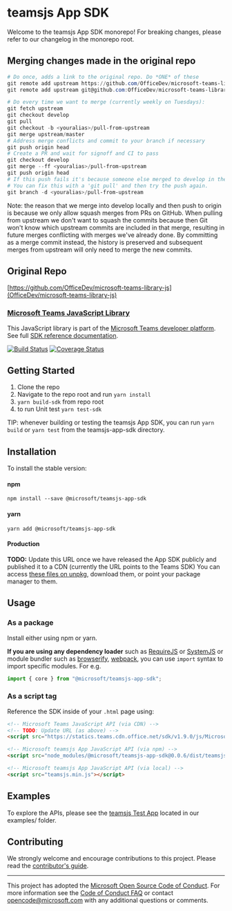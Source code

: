 # teamsjs App SDK

Welcome to the teamsjs App SDK monorepo! For breaking changes, please refer to our changelog in the monorepo root.

## Merging changes made in the original repo
```powershell
# Do once, adds a link to the original repo. Do *ONE* of these
git remote add upstream https://github.com/OfficeDev/microsoft-teams-library-js.git # HTTPS
git remote add upstream git@github.com:OfficeDev/microsoft-teams-library-js.git # SSH

# Do every time we want to merge (currently weekly on Tuesdays):
git fetch upstream
git checkout develop
git pull
git checkout -b <youralias>/pull-from-upstream
git merge upstream/master
# Address merge conflicts and commit to your branch if necessary
git push origin head
# Create a PR and wait for signoff and CI to pass
git checkout develop
git merge --ff <youralias>/pull-from-upstream
git push origin head
# If this push fails it's because someone else merged to develop in the meantime.
# You can fix this with a 'git pull' and then try the push again.
git branch -d <youralias>/pull-from-upstream
```

Note: the reason that we merge into develop locally and then push to origin is because we only allow squash merges from PRs on GitHub. When pulling from upstream we don't want to squash the commits because then Git won't know which upstream commits are included in that merge, resulting in future merges conflicting with merges we've already done. By committing as a merge commit instead, the history is preserved and subsequent merges from upstream will only need to merge the new commits.

## Original Repo
[https://github.com/OfficeDev/microsoft-teams-library-js](OfficeDev/microsoft-teams-library-js)

### [Microsoft Teams JavaScript Library](https://msdn.microsoft.com/en-us/microsoft-teams/)

This JavaScript library is part of the [Microsoft Teams developer platform](https://developer.microsoft.com/microsoft-teams/). See full [SDK reference documentation](https://docs.microsoft.com/en-us/javascript/api/overview/msteams-client).

[![Build Status](https://travis-ci.org/OfficeDev/microsoft-teams-library-js.svg?branch=master)](https://travis-ci.org/OfficeDev/microsoft-teams-library-js)
[![Coverage Status](https://coveralls.io/repos/github/OfficeDev/microsoft-teams-library-js/badge.svg?branch=master)](https://coveralls.io/github/OfficeDev/microsoft-teams-library-js?branch=master)

## Getting Started

1.  Clone the repo
2.  Navigate to the repo root and run `yarn install`
3.  `yarn build-sdk` from repo root 
4.  to run Unit test `yarn test-sdk` 

  TIP: whenever building or testing the teamsjs App SDK, you can run `yarn build` or `yarn test` from the teamsjs-app-sdk directory.

## Installation

To install the stable version:

#### npm

`npm install --save @microsoft/teamsjs-app-sdk`

#### yarn

`yarn add @microsoft/teamsjs-app-sdk`

#### Production

**TODO:** Update this URL once we have released the App SDK publicly and published it to a CDN (currently the URL points to the Teams SDK)
You can access [these files on unpkg](https://statics.teams.cdn.office.net/sdk/v1.9.0/js/MicrosoftTeams.min.js), download them, or point your package manager to them.

## Usage

### As a package

Install either using npm or yarn.

**If you are using any dependency loader** such as [RequireJS](http://requirejs.org/) or [SystemJS](https://github.com/systemjs/systemjs) or module bundler such as [browserify](http://browserify.org/), [webpack](https://webpack.github.io/), you can use `import` syntax to import specific modules. For e.g.

```typescript
import { core } from "@microsoft/teamsjs-app-sdk";
```

### As a script tag

Reference the SDK inside of your `.html` page using:

```html
<!-- Microsoft Teams JavaScript API (via CDN) -->
<!-- TODO: Update URL (as above) -->
<script src="https://statics.teams.cdn.office.net/sdk/v1.9.0/js/MicrosoftTeams.min.js" integrity="sha384-bcRxWKfzRyPxg/waVm3IsOnaH2Inoh5gGIJNOat79+wq22/BZ+mFuSTUmVc7l2el" crossorigin="anonymous"></script>

<!-- Microsoft teamsjs App JavaScript API (via npm) -->
<script src="node_modules/@microsoft/teamsjs-app-sdk@0.0.6/dist/teamsjs.min.js"></script>

<!-- Microsoft teamsjs App JavaScript API (via local) -->
<script src="teamsjs.min.js"></script>
```

## Examples

To explore the APIs, please see the [teamsjs Test App](./examples/teamsjs-test-app/README.md) located in our examples/ folder.

## Contributing

We strongly welcome and encourage contributions to this project. Please read the [contributor's guide](CONTRIBUTING.md).

---

This project has adopted the [Microsoft Open Source Code of Conduct](https://opensource.microsoft.com/codeofconduct/). For more information see the [Code of Conduct FAQ](https://opensource.microsoft.com/codeofconduct/faq/) or contact [opencode@microsoft.com](mailto:opencode@microsoft.com) with any additional questions or comments.
